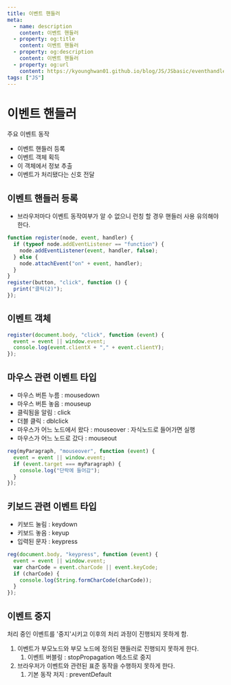 ```yaml
---
title: 이벤트 핸들러
meta:
  - name: description
    content: 이벤트 핸들러
  - property: og:title
    content: 이벤트 핸들러
  - property: og:description
    content: 이벤트 핸들러
  - property: og:url
    content: https://kyounghwan01.github.io/blog/JS/JSbasic/eventhandler/
tags: ["JS"]
---
```


# 이벤트 핸들러

주요 이벤트 동작

- 이벤트 핸들러 등록
- 이벤트 객체 획득
- 이 객체에서 정보 추출
- 이벤트가 처리됐다는 신호 전달

## 이벤트 핸들러 등록

- 브라우저마다 이벤트 동작여부가 알 수 없으니 런칭 할 경우 핸들러 사용 유의해야 한다.

```js
function register(node, event, handler) {
  if (typeof node.addEventListener == "function") {
    node.addEventListener(event, handler, false);
  } else {
    node.attachEvent("on" + event, handler);
  }
}
register(button, "click", function () {
  print("클릭(2)");
});
```

## 이벤트 객체

```js
register(document.body, "click", function (event) {
  event = event || window.event;
  console.log(event.clientX + "," + event.clientY);
});
```

## 마우스 관련 이벤트 타입

- 마우스 버튼 누름 : mousedown
- 마우스 버튼 놓음 : mouseup
- 클릭됨을 알림 : click
- 더블 클릭 : dblclick
- 마우스가 어느 노드에서 왔다 : mouseover : 자식노드로 들어가면 실행
- 마우스가 어느 노드로 갔다 : mouseout

```js
reg(myParagraph, "mouseover", function (event) {
  event = event || window.event;
  if (event.target === myParagraph) {
    console.log("단락에 들어감");
  }
});
```

## 키보드 관련 이벤트 타입

- 키보드 눌림 : keydown
- 키보드 놓음 : keyup
- 입력된 문자 : keypress

```js
reg(document.body, "keypress", function (event) {
  event = event || window.event;
  var charCode = event.charCode || event.keyCode;
  if (charCode) {
    console.log(String.formCharCode(charCode));
  }
});
```

## 이벤트 중지

처리 중인 이벤트를 '중지'시키고 이후의 처리 과정이 진행되지 못하게 함.

1. 이벤트가 부모노드와 부모 노드에 정의된 핸들러로 진행되지 못하게 한다.
   1. 이벤트 버블링 : stopPropagation 메소드로 중지
2. 브라우저가 이벤트와 관련된 표준 동작을 수행하지 못하게 한다.
   1. 기본 동작 저지 : preventDefault

<Disqus />
